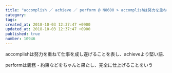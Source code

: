 ```yaml
---
title: "accomplish ／ achieve ／ perform @ N8600 > accomplishは努力を重ねて仕事を成し遂げることを表し、achieveより堅い語.  performは義務・約束などをちゃんと果たし、完全に仕上げることをいう 2013-11-16"
category: 
tags: 
created_at: 2018-10-03 12:37:47 +0900
updated_at: 2018-10-03 12:37:47 +0900
published: true
number: 10946
---
```


accomplishは努力を重ねて仕事を成し遂げることを表し、achieveより堅い語.

performは義務・約束などをちゃんと果たし、完全に仕上げることをいう
